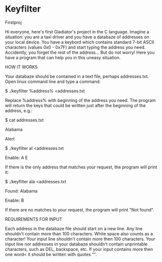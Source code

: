 # Keyfilter
Firstproj

Hi everyone, here's first Gladiator's project in the C language.
Imagine a situation: you are a taxi driver and you have a databaze of addresses on your local device.
You have a keybord which contains standard 7-bit ASCII characters (values 0x0 - 0x7F) and start typing the address you need.
Accidently, you forget the rest of the address... But do not worry! Here you have a program that can help you in this uneasy situation.

HOW IT WORKS

Your databaze should be contained in a text file, perhaps addresses.txt. Open linux command line and type a command:

$ ./keyfilter %address% <addresses.txt

Replace %address% with beginning of the address you need. 
The program will return the keys that could be written just after the beginning of the address, e.g.:

$ cat addresses.txt

Alabama

Alert

$ ./keyfilter al <addresses.txt

Enable: A E


If there is the only address that matches your request, the program will print it:

$ ./keyfilter ala <addresses.txt

Found: Alabama

Enable: B


If there are no matches to your request, the program will print "Not found".

REQUIREMENTS FOR INPUT

Each address in the databaze file should start on a new line.
Any line shouldn't contain more than 100 characters. White space also counts as a character!
Your input line shouldn't contain more then 100 characters.
Your input line nor addresses in your databaze shouldn't contain unprintable characters, such as DEL, backspace, etc.
If your input contains more then one word< it should be written with quotes "".

